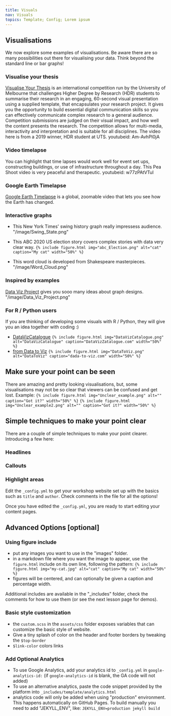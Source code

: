 ```yaml
---
title: Visuals
nav: Visuals
topics: Template; Config; Lorem ipsum
---
```


## Visualisations

We now explore some examples of visualisations. Be aware there are so many possibilities out there for visualising your data. Think beyond the standard line or bar graphs!

### Visualise your thesis
[Visualise Your Thesis](https://library.unimelb.edu.au/research/visualise-your-thesis#resources) is an international competition run by the University of Melbourne that challenges Higher Degree by Research (HDR) students to summarise their research in an engaging, 60-second visual presentation using a supplied template, that encapsulates your research project. It gives you the opportunity to build essential digital communication skills so you can effectively communicate complex research to a general audience. Competition submissions are judged on their visual impact, and how well the content presents the research. The competition allows for multi-media, interactivity and interpretation and is suitable for all disciplines. The video here is from a 2019 winner, HDR student at UTS.
youtubeid: Am-AvhPl0jA

### Video timelapse
You can highlight that time lapses would work well for event set ups, constructing buildings, or use of infrastructure throughout a day. This Pea Shoot video is very peaceful and therapeutic. 
youtubeid: w77zPAtVTuI

### Google Earth Timelapse
[Google Earth Timelapse](https://earthengine.google.com/timelapse/) is a global, zoomable video that lets you see how the Earth has changed.

### Interactive graphs
- This New York Times' swing history graph really impressess audience.
"/image/Swing_State.png"

- This ABC 2020 US election story covers complex stories with data very clear way.
 `{% include figure.html img="abc_Election.png" alt="cat" caption="My cat" width="50%" %}`

- This word cloud is developed from Shakespeare masterpieces.
"/image/Word_Cloud.png"

### Inspired by examples
[Data Viz Project](https://datavizproject.com/) gives you sooo many ideas about graph designs.
"/image/Data_Viz_Project.png"

### For R / Python users
If you are thinking of developing some visuals with R / Python, they will give you an idea together with coding :)
- [DataVizCatalogue](https://datavizcatalogue.com/)
 `{% include figure.html img="DataVizCatalogue.png" alt="DataVizCatalogue" caption="DataVizZatalogue.com" width="50%" %}`
- [from Data to Viz](https://www.data-to-viz.com/)
`{% include figure.html img="DataToViz.png" alt="DataToViz" caption="dada-to-viz.com" width="50%" %}`

## Make sure your point can be seen
There are amazing and pretty looking visualisations, but, some visualisations may not be so clear that viewers can be confused and get lost.
Example:
 `{% include figure.html img="Unclear_example.png" alt="" caption="Got it?" width="50%" %}`
 `{% include figure.html img="Unclear_example2.png" alt="" caption="Got it?" width="50%" %}`

## Simple techniques to make your point clear
There are a couple of simple techniques to make your point clearer. Introducing a few here:
### Headlines
### Callouts
### Highlight areas



Edit the `_config.yml` to get your workshop website set up with the basics such as `title` and `author`.
Check comments in the file for all the options!

Once you have edited the `_config.yml`, you are ready to start editing your content pages.

## Advanced Options [optional]

### Using figure include

- put any images you want to use in the "images" folder.
- in a markdown file where you want the image to appear, use the `figure.html` include on its own line, following the pattern: `{% include figure.html img="my-cat.jpg" alt="cat" caption="My cat" width="50%" %}`
- figures will be centered, and can optionally be given a caption and percentage width.

Additional includes are available in the "_includes" folder, check the comments for how to use them (or see the next lesson page for demos).

### Basic style customization

- the `custom.scss` in the `assets/css` folder exposes variables that can customize the basic style of website.
- Give a tiny splash of color on the header and footer borders by tweaking the `$top-border` 
- `$link-color` colors links

### Add Optional Analytics

- To use Google Analytics, add your analytics id to `_config.yml` in `google-analytics-id:` (if `google-analytics-id` is blank, the GA code will not added)
- To use an alternative analytics, paste the code snippet provided by the platform into `_includes/template/analytics.html`
- analytics code will only be added when using "production" environment. This happens automatically on GitHub Pages. To build manually you need to add "JEKYLL_ENV", like: `JEKYLL_ENV=production jekyll build`

